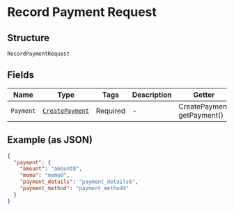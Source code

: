 
# Record Payment Request

## Structure

`RecordPaymentRequest`

## Fields

| Name | Type | Tags | Description | Getter | Setter |
|  --- | --- | --- | --- | --- | --- |
| `Payment` | [`CreatePayment`](../../doc/models/create-payment.md) | Required | - | CreatePayment getPayment() | setPayment(CreatePayment payment) |

## Example (as JSON)

```json
{
  "payment": {
    "amount": "amount8",
    "memo": "memo0",
    "payment_details": "payment_details6",
    "payment_method": "payment_method4"
  }
}
```

